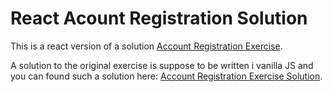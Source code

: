 # React Acount Registration Solution

This is a react version of a solution [Account Registration Exercise](https://github.com/Lexicon-LTU-2024/exercise-js-account-registration).

A solution to the original exercise is suppose to be written i vanilla JS and you can found such a solution here: [Account Registration Exercise Solution](https://github.com/Lexicon-LTU-2024/exercise-js-account-registration-solution).

